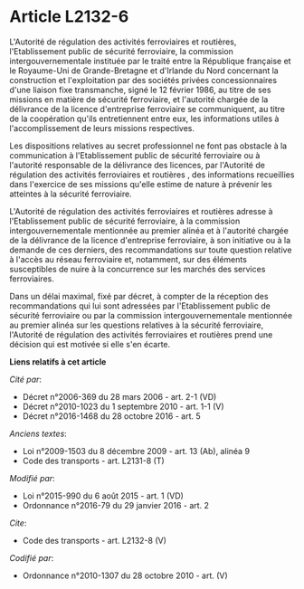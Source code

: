 # Article L2132-6

L'Autorité de régulation des activités ferroviaires et routières, l'Etablissement public de sécurité ferroviaire, la
commission intergouvernementale instituée par le traité entre la République française et le Royaume-Uni de Grande-Bretagne et
d'Irlande du Nord concernant la construction et l'exploitation par des sociétés privées concessionnaires d'une liaison fixe
transmanche, signé le 12 février 1986, au titre de ses missions en matière de sécurité ferroviaire, et l'autorité chargée de
la délivrance de la licence d'entreprise ferroviaire se communiquent, au titre de la coopération qu'ils entretiennent entre
eux, les informations utiles à l'accomplissement de leurs missions respectives. 

Les dispositions relatives au secret professionnel ne font pas obstacle à la communication à l'Etablissement public de
sécurité ferroviaire ou à l'autorité responsable de la délivrance des licences, par l'Autorité de régulation des activités
ferroviaires et routières , des informations recueillies dans l'exercice de ses missions qu'elle estime de nature à prévenir
les atteintes à la sécurité ferroviaire. 

L'Autorité de régulation des activités ferroviaires et routières adresse à l'Etablissement public de sécurité ferroviaire, à
la commission intergouvernementale mentionnée au premier alinéa et à l'autorité chargée de la délivrance de la licence
d'entreprise ferroviaire, à son initiative ou à la demande de ces derniers, des recommandations sur toute question relative à
l'accès au réseau ferroviaire et, notamment, sur des éléments susceptibles de nuire à la concurrence sur les marchés des
services ferroviaires. 

Dans un délai maximal, fixé par décret, à compter de la réception des recommandations qui lui sont adressées par
l'Etablissement public de sécurité ferroviaire ou par la commission intergouvernementale mentionnée au premier alinéa sur les
questions relatives à la sécurité ferroviaire, l'Autorité de régulation des activités ferroviaires et routières prend une
décision qui est motivée si elle s'en écarte.

**Liens relatifs à cet article**

_Cité par_:

  - Décret n°2006-369 du 28 mars 2006 - art. 2-1 (VD)
  - Décret n°2010-1023 du 1 septembre 2010 - art. 1-1 (V)
  - Décret n°2016-1468 du 28 octobre 2016 - art. 5

_Anciens textes_:

  - Loi n°2009-1503 du 8 décembre 2009 - art. 13 (Ab), alinéa 9
  - Code des transports - art. L2131-8 (T)

_Modifié par_:

  - Loi n°2015-990 du 6 août 2015 - art. 1 (VD)
  - Ordonnance n°2016-79 du 29 janvier 2016 - art. 2

_Cite_:

  - Code des transports - art. L2132-8 (V)

_Codifié par_:

  - Ordonnance n°2010-1307 du 28 octobre 2010 - art. (V)
